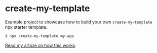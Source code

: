 # create-my-template

Example project to showcase how to build your own `create-my-template` npx starter template.

```bash
$ npx create-my-template my-app
```

[Read my article on how this works](https://petermekhaeil.com/how-to-build-an-npx-starter-template/).
